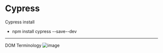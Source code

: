 # Cypress 
Cypress install
- npm install cypress --save--dev

------

DOM Terminology
![image](https://github.com/timeekt/Kwonledge-Sharing/assets/125545403/5568e823-ba79-44b7-8afb-88ddc2cc2444)
